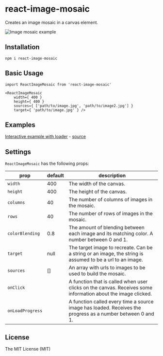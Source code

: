 # react-image-mosaic

Creates an image mosaic in a canvas element.

![Image mosaic example](https://thejsn.github.io/react-image-mosaic/assets/examples/cat.png)

## Installation

`npm i react-image-mosaic`

## Basic Usage

```
import ReactImageMosaic from 'react-image-mosaic'

<ReactImageMosaic
    width={ 400 }
    height={ 400 }
    sources={ ['path/to/image.jpg', 'path/to/image2.jpg'] } 
    target={ 'path/to/image.jpg' } />
```

## Examples

[Interactive example with loader](https://thejsn.github.io/react-image-mosaic/) - [source](https://github.com/thejsn/react-image-mosaic/blob/master/demo/src/index.js)

## Settings

`ReactImageMosaic` has the following props:

| prop | default | description |
| --- | --- | --- |
| `width` | 400 | The width of the canvas. |
| `height` | 400 | The height of the canvas. |
| `columns` | 40 | The number of columns of images in the mosaic. |
| `rows` | 40 | The number of rows of images in the mosaic. |
| `colorBlending` | 0.8 | The amount of blending between each image and its matching color. A number between 0 and 1. |
| `target` | null | The target image to recreate. Can be a string or an image, the string is assumed to be a url to an image. |
| `sources` | [] | An array with urls to images to be used to build the mosaic. |
| `onClick` |  | A function that is called when user clicks on the canvas. Receives some information about the image clicked. |
| `onLoadProgress` |  | A function called every time a source image has loaded. Receives the progress as a number between 0 and 1. |

## License

The MIT License (MIT)